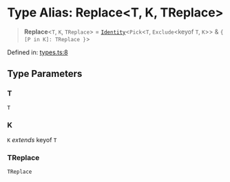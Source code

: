 # Type Alias: Replace\<T, K, TReplace\>

> **Replace**\<`T`, `K`, `TReplace`\> = [`Identity`](Identity.md)\<`Pick`\<`T`, `Exclude`\<keyof `T`, `K`\>\> & `{ [P in K]: TReplace }`\>

Defined in: [types.ts:8](https://github.com/laruss/react-text-game/blob/76cea889a7a8b8f7da18a22748a455531ab7ac4b/packages/core/src/types.ts#L8)

## Type Parameters

### T

`T`

### K

`K` *extends* keyof `T`

### TReplace

`TReplace`
